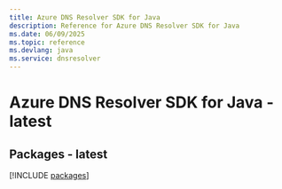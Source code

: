 ```yaml
---
title: Azure DNS Resolver SDK for Java
description: Reference for Azure DNS Resolver SDK for Java
ms.date: 06/09/2025
ms.topic: reference
ms.devlang: java
ms.service: dnsresolver
---
```

# Azure DNS Resolver SDK for Java - latest
## Packages - latest
[!INCLUDE [packages](dns-resolver-index.md)]